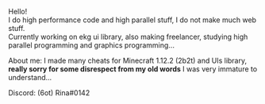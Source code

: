 Hello!  
I do high performance code and high parallel stuff, I do not make much web stuff.  
Currently working on ekg ui library, also making freelancer, studying high parallel programming and graphics programming...

About me:
I made many cheats for Minecraft 1.12.2 (2b2t) and UIs library, **really sorry for some disrespect from my old words** I was very immature to understand...

Discord: (6ot) Rina#0142
